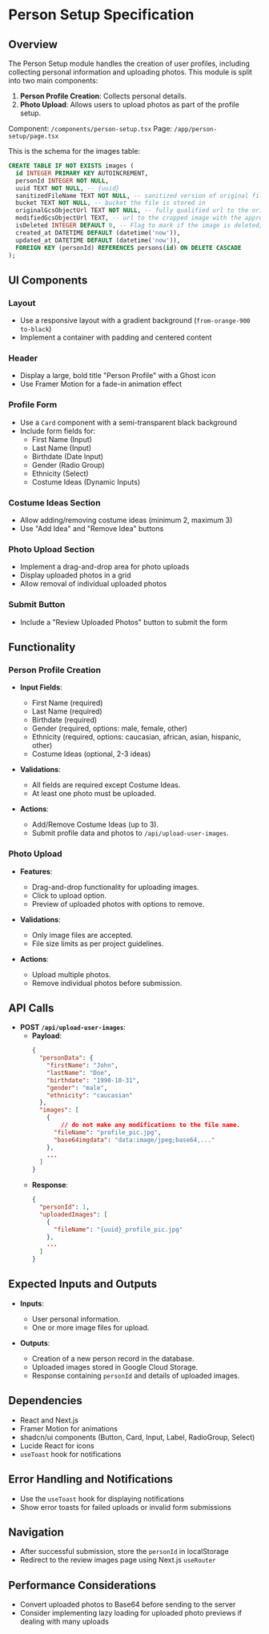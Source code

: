 # Person Setup Specification

## Overview
The Person Setup module handles the creation of user profiles, including collecting personal information and uploading photos. This module is split into two main components:
1. **Person Profile Creation**: Collects personal details.
2. **Photo Upload**: Allows users to upload photos as part of the profile setup.

Component: `/components/person-setup.tsx`
Page: `/app/person-setup/page.tsx`

This is the schema for the images table:
```sql
CREATE TABLE IF NOT EXISTS images (
  id INTEGER PRIMARY KEY AUTOINCREMENT,
  personId INTEGER NOT NULL,
  uuid TEXT NOT NULL, -- {uuid}
  sanitizedFileName TEXT NOT NULL, -- sanitized version of original fileName
  bucket TEXT NOT NULL, -- bucket the file is stored in
  originalGcsObjectUrl TEXT NOT NULL, -- fully qualified url to the original image with the appropriate prefix ex. 'https://storage.googleapis.com/{bucket}/o_{uuid}_{sanitizedFileName}'
  modifiedGcsObjectUrl TEXT, -- url to the cropped image with the appropriate prefix ex. 'https://storage.googleapis.com/{bucket}/m_{uuid}_{sanitizedFileName}'
  isDeleted INTEGER DEFAULT 0, -- Flag to mark if the image is deleted; deleted = 1
  created_at DATETIME DEFAULT (datetime('now')),
  updated_at DATETIME DEFAULT (datetime('now')),
  FOREIGN KEY (personId) REFERENCES persons(id) ON DELETE CASCADE
);
```

## UI Components

### Layout
- Use a responsive layout with a gradient background (`from-orange-900 to-black`)
- Implement a container with padding and centered content

### Header
- Display a large, bold title "Person Profile" with a Ghost icon
- Use Framer Motion for a fade-in animation effect

### Profile Form
- Use a `Card` component with a semi-transparent black background
- Include form fields for:
  - First Name (Input)
  - Last Name (Input)
  - Birthdate (Date Input)
  - Gender (Radio Group)
  - Ethnicity (Select)
  - Costume Ideas (Dynamic Inputs)

### Costume Ideas Section
- Allow adding/removing costume ideas (minimum 2, maximum 3)
- Use "Add Idea" and "Remove Idea" buttons

### Photo Upload Section
- Implement a drag-and-drop area for photo uploads
- Display uploaded photos in a grid
- Allow removal of individual uploaded photos

### Submit Button
- Include a "Review Uploaded Photos" button to submit the form

## Functionality

### Person Profile Creation
- **Input Fields**:
  - First Name (required)
  - Last Name (required)
  - Birthdate (required)
  - Gender (required, options: male, female, other)
  - Ethnicity (required, options: caucasian, african, asian, hispanic, other)
  - Costume Ideas (optional, 2-3 ideas)

- **Validations**:
  - All fields are required except Costume Ideas.
  - At least one photo must be uploaded.

- **Actions**:
  - Add/Remove Costume Ideas (up to 3).
  - Submit profile data and photos to `/api/upload-user-images`.

### Photo Upload
- **Features**:
  - Drag-and-drop functionality for uploading images.
  - Click to upload option.
  - Preview of uploaded photos with options to remove.
  
- **Validations**:
  - Only image files are accepted.
  - File size limits as per project guidelines.

- **Actions**:
  - Upload multiple photos.
  - Remove individual photos before submission.

## API Calls
- **POST `/api/upload-user-images`**:
  - **Payload**:
    ```json
    {
      "personData": {
        "firstName": "John",
        "lastName": "Doe",
        "birthdate": "1990-10-31",
        "gender": "male",
        "ethnicity": "caucasian"
      },
      "images": [
        {
            // do not make any modifications to the file name.
          "fileName": "profile_pic.jpg",
          "base64imgdata": "data:image/jpeg;base64,..."
        },
        ...
      ]
    }
    ```
  - **Response**:
    ```json
    {
      "personId": 1,
      "uploadedImages": [
        {
          "fileName": "{uuid}_profile_pic.jpg"
        },
        ...
      ]
    }
    ```

## Expected Inputs and Outputs
- **Inputs**:
  - User personal information.
  - One or more image files for upload.

- **Outputs**:
  - Creation of a new person record in the database.
  - Uploaded images stored in Google Cloud Storage.
  - Response containing `personId` and details of uploaded images.

## Dependencies
- React and Next.js
- Framer Motion for animations
- shadcn/ui components (Button, Card, Input, Label, RadioGroup, Select)
- Lucide React for icons
- `useToast` hook for notifications

## Error Handling and Notifications
- Use the `useToast` hook for displaying notifications
- Show error toasts for failed uploads or invalid form submissions

## Navigation
- After successful submission, store the `personId` in localStorage
- Redirect to the review images page using Next.js `useRouter`

## Performance Considerations
- Convert uploaded photos to Base64 before sending to the server
- Consider implementing lazy loading for uploaded photo previews if dealing with many uploads
